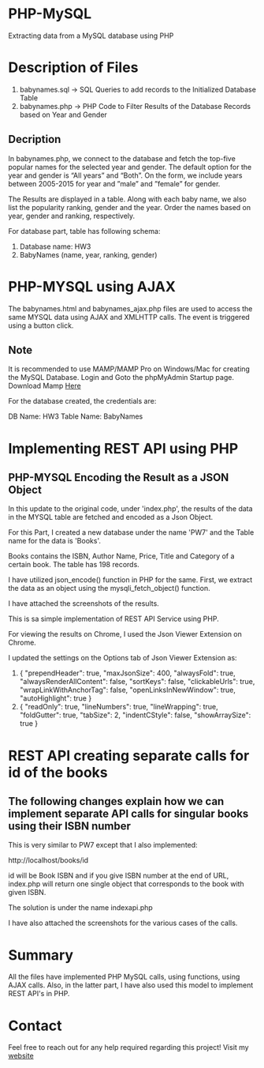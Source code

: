 # PHP-MySQL
Extracting data from a MySQL database using PHP

# Description of Files

<ol>
  <li> babynames.sql -> SQL Queries to add records to the Initialized Database Table </li>
  <li> babynames.php -> PHP Code to Filter Results of the Database Records based on Year and Gender </li>
</ol>
 
<h2> Decription </h2>

<p> In babynames.php, we connect to the database and fetch the top-five popular names for the selected year and gender.  The default option for the year and gender is “All years” and “Both”. On the form, we include years between 2005-2015 for year and ”male” and ”female” for gender. 
  </p>
  <p>
The Results are displayed in a table. Along with each baby name, we also list the popularity ranking, gender and the year. Order the names based on year, gender and ranking, respectively.

For database part, table has following schema:
<ol>
  <li>Database name: HW3</li>
  <li>BabyNames (name, year, ranking, gender) </li>
</ol>
</p>

# PHP-MYSQL using AJAX

The babynames.html and babynames_ajax.php files are used to access the same MYSQL data using AJAX and XMLHTTP calls. The event is triggered using a button click.

## Note

It is recommended to use MAMP/MAMP Pro on Windows/Mac for creating the MySQL Database. Login and Goto the phpMyAdmin Startup page. Download Mamp <a href="https://www.mamp.info/en/downloads/">Here</a>

For the database created, the credentials are:

DB Name: HW3
Table Name: BabyNames

# Implementing REST API using PHP

## PHP-MYSQL Encoding the Result as a JSON Object

In this update to the original code, under 'index.php', the results of the data in the MYSQL table are fetched and encoded as a Json Object.

For this Part, I created a new database under the name 'PW7' and the Table name for the data is 'Books'.

Books contains the ISBN, Author Name, Price, Title and Category of a certain book. The table has 198 records.

I have utilized json_encode() function in PHP for the same. First, we extract the data as an object using the mysqli_fetch_object() function.

I have attached the screenshots of the results. 

This is sa simple implementation of REST API Service using PHP.

For viewing the results on Chrome, I used the Json Viewer Extension on Chrome.

I updated the settings on the Options tab of Json Viewer Extension as:
<ol>
  <li> {
  "prependHeader": true,
  "maxJsonSize": 400,
  "alwaysFold": true,
  "alwaysRenderAllContent": false,
  "sortKeys": false,
  "clickableUrls": true,
  "wrapLinkWithAnchorTag": false,
  "openLinksInNewWindow": true,
  "autoHighlight": true
    } </li>
  <li> {
  "readOnly": true,
  "lineNumbers": true,
  "lineWrapping": true,
  "foldGutter": true,
  "tabSize": 2,
  "indentCStyle": false,
  "showArraySize": true
    } </li>  
</ol>

# REST API creating separate calls for id of the books

## The following changes explain how we can implement separate API calls for singular books using their ISBN number

This is very similar to PW7 except that I also implemented:

http://localhost/books/id

id will be Book ISBN and if you give ISBN number at the end of URL, index.php will return one single object that corresponds to the book with given ISBN.

The solution is under the name indexapi.php

I have also attached the screenshots for the various cases of the calls.

# Summary

All the files have implemented PHP MySQL calls, using functions, using AJAX calls. Also, in the latter part, I have also used this model to implement REST API's in PHP.

# Contact

Feel free to reach out for any help required regarding this project!
Visit my <a href="http://vigviswa.com/"> website </a>

